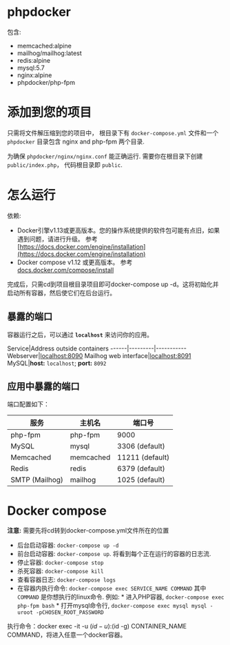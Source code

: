 # phpdocker #
包含:
  * memcached:alpine
  * mailhog/mailhog:latest
  * redis:alpine
  * mysql:5.7
  * nginx:alpine
  * phpdocker/php-fpm

# 添加到您的项目 #

只需将文件解压缩到您的项目中， 根目录下有 `docker-compose.yml` 文件和一个 `phpdocker` 目录包含 nginx and php-fpm 两个目录.

为确保 `phpdocker/nginx/nginx.conf` 能正确运行. 需要你在根目录下创建 `public/index.php`， 代码根目录即 `public`.
 
# 怎么运行 #

依赖:

  * Docker引擎v1.13或更高版本。您的操作系统提供的软件包可能有点旧，如果遇到问题，请进行升级。 参考 [https://docs.docker.com/engine/installation](https://docs.docker.com/engine/installation)
  * Docker compose v1.12 或更高版本。 参考 [docs.docker.com/compose/install](https://docs.docker.com/compose/install/)

完成后，只需cd到项目根目录项目即可docker-compose up -d。这将初始化并启动所有容器，然后使它们在后台运行。

## 暴露的端口 ##

容器运行之后，可以通过 **`localhost`** 来访问你的应用。

Service|Address outside containers
------|---------|-----------
Webserver|[localhost:8090](http://localhost:8090)
Mailhog web interface|[localhost:8091](http://localhost:8091)
MySQL|**host:** `localhost`; **port:** `8092`

## 应用中暴露的端口 ##

端口配置如下：

服务|主机名|端口号
------|---------|-----------
php-fpm|php-fpm|9000
MySQL|mysql|3306 (default)
Memcached|memcached|11211 (default)
Redis|redis|6379 (default)
SMTP (Mailhog)|mailhog|1025 (default)

# Docker compose #

**注意:** 需要先将cd转到docker-compose.yml文件所在的位置

  * 后台启动容器: `docker-compose up -d`
  * 前台启动容器: `docker-compose up`. 将看到每个正在运行的容器的日志流.
  * 停止容器: `docker-compose stop`
  * 杀死容器: `docker-compose kill`
  * 查看容器日志: `docker-compose logs`
  * 在容器内执行命令: `docker-compose exec SERVICE_NAME COMMAND` 其中 `COMMAND` 是你想执行的linux命令. 例如:
        * 进入PHP容器, `docker-compose exec php-fpm bash`
        * 打开mysql命令行, `docker-compose exec mysql mysql -uroot -pCHOSEN_ROOT_PASSWORD`

执行命令：docker exec -it -u $(id -u):$(id -g) CONTAINER_NAME COMMAND，将进入任意一个docker容器。